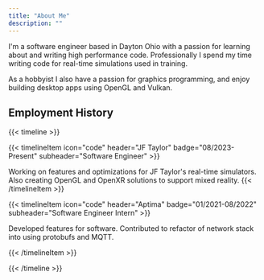 ```yaml
---
title: "About Me"
description: ""
---
```


I'm a software engineer based in Dayton Ohio with a passion for learning about and writing high performance code. Professionally I spend my time writing code for real-time simulations used in training.

As a hobbyist I also have a passion for graphics programming, and enjoy building desktop apps using OpenGL and Vulkan.

## Employment History

{{< timeline >}}

{{< timelineItem icon="code" header="JF Taylor" badge="08/2023-Present" subheader="Software Engineer" >}}

Working on features and optimizations for JF Taylor's real-time simulators. Also creating OpenGL and OpenXR solutions to support mixed reality.
{{< /timelineItem >}}


{{< timelineItem icon="code" header="Aptima" badge="01/2021-08/2022" subheader="Software Engineer Intern" >}}

Developed features for software. Contributed to refactor of network stack into using protobufs and MQTT.

{{< /timelineItem >}}

{{< /timeline >}}

